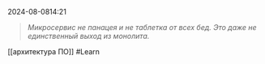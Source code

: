  2024-08-0814:21

>*Микросервис не панацея и не таблетка от всех бед. Это даже не единственный выход из монолита.*



[[архитектура ПО]]
#Learn